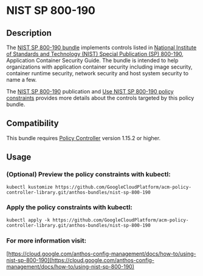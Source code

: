 NIST SP 800-190
==================================================

## Description

The [NIST SP 800-190 bundle](https://github.com/GoogleCloudPlatform/acm-policy-controller-library/blob/master/anthos-bundles/nist-sp-800-190)
implements controls listed in
[National Institute of Standards and Technology (NIST) Special Publication (SP) 800-190](https://doi.org/10.6028/NIST.SP.800-190),
Application Container Security Guide. The bundle is intended to help
organizations with application container security including image security,
container runtime security, network security and host system security to name a
few.

The [NIST SP 800-190](https://nvlpubs.nist.gov/nistpubs/SpecialPublications/NIST.SP.800-190.pdf)
publication and [Use NIST SP 800-190 policy constraints](https://cloud.google.com/anthos-config-management/docs/how-to/using-nist-sp-800-190-v2017) provides more details about the controls targeted
by this policy bundle.

## Compatibility

This bundle requires [Policy Controller](https://cloud.google.com/anthos-config-management/docs/concepts/policy-controller)
version 1.15.2 or higher.

## Usage

### (Optional) Preview the policy constraints with kubectl:
```shell
kubectl kustomize https://github.com/GoogleCloudPlatform/acm-policy-controller-library.git/anthos-bundles/nist-sp-800-190
```

### Apply the policy constraints with kubectl:
```shell
kubectl apply -k https://github.com/GoogleCloudPlatform/acm-policy-controller-library.git/anthos-bundles/nist-sp-800-190
```

### For more information visit:
[https://cloud.google.com/anthos-config-management/docs/how-to/using-nist-sp-800-190](https://cloud.google.com/anthos-config-management/docs/how-to/using-nist-sp-800-190)
